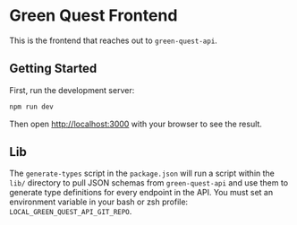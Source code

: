 # Green Quest Frontend

This is the frontend that reaches out to `green-quest-api`.

## Getting Started

First, run the development server:

```bash
npm run dev
```

Then open [http://localhost:3000](http://localhost:3000) with your browser to
see the result.

## Lib

The `generate-types` script in the `package.json` will run a script within the
`lib/` directory to pull JSON schemas from `green-quest-api` and use them to
generate type definitions for every endpoint in the API. You must set an
environment variable in your bash or zsh profile:
`LOCAL_GREEN_QUEST_API_GIT_REPO`.
